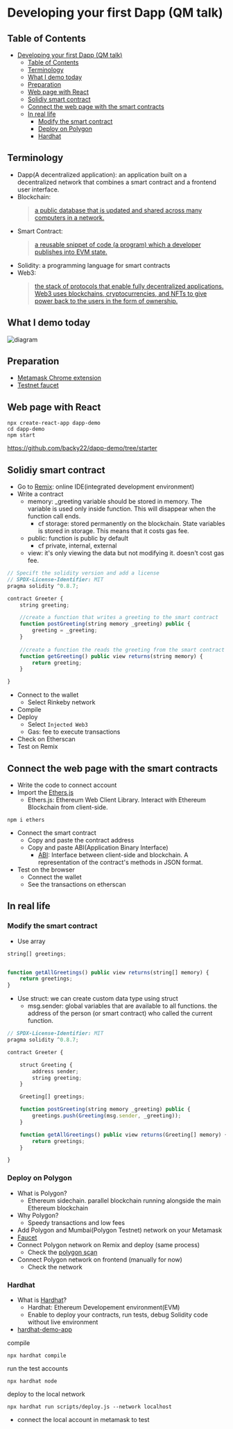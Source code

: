 # Developing your first Dapp (QM talk)

## Table of Contents
- [Developing your first Dapp (QM talk)](#developing-your-first-dapp-qm-talk)
  - [Table of Contents](#table-of-contents)
  - [Terminology](#terminology)
  - [What I demo today](#what-i-demo-today)
  - [Preparation](#preparation)
  - [Web page with React](#web-page-with-react)
  - [Solidiy smart contract](#solidiy-smart-contract)
  - [Connect the web page with the smart contracts](#connect-the-web-page-with-the-smart-contracts)
  - [In real life](#in-real-life)
    - [Modify the smart contract](#modify-the-smart-contract)
    - [Deploy on Polygon](#deploy-on-polygon)
    - [Hardhat](#hardhat)
## Terminology

- Dapp(A decentralized application): an application built on a decentralized network that combines a smart contract and a frontend user interface.
- Blockchain:
    >[a public database that is updated and shared across many computers in a network.](https://ethereum.org/en/developers/docs/intro-to-ethereum/)
- Smart Contract:
    >[a reusable snippet of code (a program) which a developer publishes into EVM state.](https://ethereum.org/en/developers/docs/intro-to-ethereum/)
- Solidity: a programming language for smart contracts
- Web3: 
    >[the stack of protocols that enable fully decentralized applications.](https://twitter.com/jbrukh/status/1449734638788821002)
    >[Web3 uses blockchains, cryptocurrencies, and NFTs to give power back to the users in the form of ownership. ](https://ethereum.org/en/web3/#introduction)

## What I demo today

![diagram](/dapp-diagram.png)

## Preparation

- [Metamask Chrome extension](https://metamask.io/)
- [Testnet faucet](https://faucet.paradigm.xyz/)

## Web page with React

```
npx create-react-app dapp-demo
cd dapp-demo
npm start
```

https://github.com/backy22/dapp-demo/tree/starter

## Solidiy smart contract

- Go to [Remix](https://remix.ethereum.org/): online IDE(integrated development environment)
- Write a contract
  - memory: _greeting variable should be stored in memory. The variable is used only inside function. This will disappear when the function call ends.
    - cf storage: stored permanently on the blockchain. State variables is stored in storage. This means that it costs gas fee.
  - public: function is public by default
    - cf private, internal, external
  - view: it's only viewing the data but not modifying it. doesn't cost gas fee.

```javascript
// Specift the solidity version and add a license
// SPDX-License-Identifier: MIT
pragma solidity ^0.8.7;

contract Greeter {
    string greeting;

    //create a function that writes a greeting to the smart contract
    function postGreeting(string memory _greeting) public {
        greeting = _greeting;
    }
    
    //create a function the reads the greeting from the smart contract
    function getGreeting() public view returns(string memory) {
        return greeting;
    }

}
```

- Connect to the wallet
  - Select Rinkeby network
- Compile
- Deploy
  - Select `Injected Web3`
  - Gas: fee to execute transactions
- Check on Etherscan
- Test on Remix

## Connect the web page with the smart contracts

- Write the code to connect account
- Import the [Ethers.js](https://docs.ethers.io/v5/)
  - Ethers.js: Ethereum Web Client Library. Interact with Ethereum Blockchain from client-side.

```
npm i ethers
```
- Connect the smart contract
  - Copy and paste the contract address
  - Copy and paste ABI(Application Binary Interface)
    - [ABI](https://docs.soliditylang.org/en/develop/abi-spec.html): Interface between client-side and blockchain. A representation of the contract's methods in JSON format.
- Test on the browser
  - Connect the wallet
  - See the transactions on etherscan
## In real life

### Modify the smart contract

- Use array

```javascript
string[] greetings;


function getAllGreetings() public view returns(string[] memory) {
    return greetings;
}
```

- Use struct: we can create custom data type using struct
  - msg.sender: global variables that are available to all functions. the address of the person (or smart contract) who called the current function.

```javascript
// SPDX-License-Identifier: MIT
pragma solidity ^0.8.7;

contract Greeter {

    struct Greeting {
        address sender;
        string greeting;
    }

    Greeting[] greetings;

    function postGreeting(string memory _greeting) public {
        greetings.push(Greeting(msg.sender, _greeting));
    }

    function getAllGreetings() public view returns(Greeting[] memory) {
        return greetings;
    }

}
```
### Deploy on Polygon

- What is Polygon?
  - Ethereum sidechain. parallel blockchain running alongside the main Ethereum blockchain
- Why Polygon?
  - Speedy transactions and low fees
- Add Polygon and Mumbai(Polygon Testnet) network on your Metamask
- [Faucet](https://mumbaifaucet.com/)
- Connect Polygon network on Remix and deploy (same process)
  - Check the [polygon scan](https://mumbai.polygonscan.com/tx/0xf7a1a2b3ac9496433796aa3ba458b0eaffe2e20cc0deb032ee179f54188781c5)
- Connect Polygon network on frontend (manually for now)
  - Check the network
### Hardhat

- What is [Hardhat](https://hardhat.org/)?
  - Hardhat: Ethereum Developement environment(EVM)
  - Enable to deploy your contracts, run tests, debug Solidity code without live environment
- [hardhat-demo-app](https://github.com/backy22/hardhat-dapp-demo)

compile

```
npx hardhat compile
```

run the test accounts

```
npx hardhat node
```

deploy to the local network

```
npx hardhat run scripts/deploy.js --network localhost
```

- connect the local account in metamask to test
